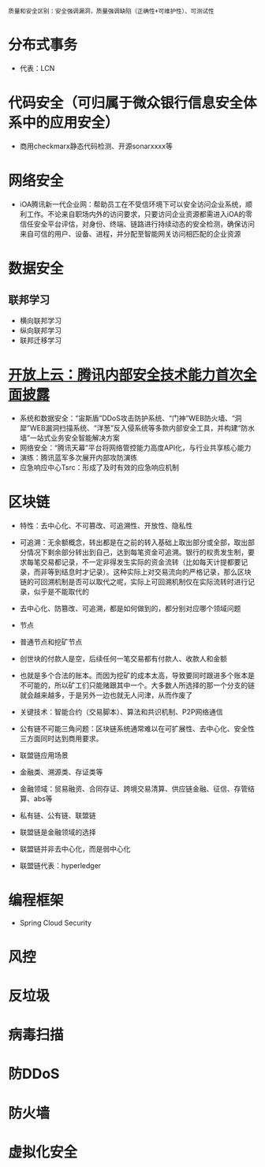 ```
质量和安全区别：安全强调漏洞，质量强调缺陷（正确性+可维护性）、可测试性
```

# 分布式事务
* 代表：LCN

# 代码安全（可归属于微众银行信息安全体系中的应用安全）
  * 商用checkmarx静态代码检测、开源sonarxxxx等
# 网络安全
  * iOA腾讯新一代企业网：帮助员工在不受信环境下可以安全访问企业系统，顺利工作。不论来自职场内外的访问要求，只要访问企业资源都需进入iOA的零信任安全平台评估，对身份、终端、链路进行持续动态的安全检测，确保访问来自可信的用户、设备、进程，并分配至智能网关访问相匹配的企业资源

# 数据安全
## 联邦学习
* 横向联邦学习
* 纵向联邦学习
* 联邦迁移学习

# [开放上云：腾讯内部安全技术能力首次全面披露](https://view.inews.qq.com/a/TEC2019052200839900?openid=o04IBAPZQMacrq_ZVgegIX9wGDqo&key=bc312901113155af0ba58694981f7452f4bd77ba5fba4962e14036854e36ac45bb4b68bc1a1e800146afbf1b492ddf2352059a6505fac98f03a7415422f548bd57a0650f1afe63699b48f8e2b32ead31&version=2700043b&devicetype=android-27&wuid=oDdoCt-wTgEOk8eEXI-5RyEIDOSw&cv=0x2700043b&dt=2&lang=zh_CN&pass_ticket=7+nKIdrUK5InuNeon4+NHRA5IvvN4HOpP12+WLU+JXCg3UQYS3/a3MOq8cGlAKBY&sharer=o04IBANVKfGc8eUbBeerB0xJGRmA&uid=&shareto=&from=timeline)
  * 系统和数据安全：“宙斯盾”DDoS攻击防护系统、“门神”WEB防火墙、“洞犀”WEB漏洞扫描系统、“洋葱”反入侵系统等多款内部安全工具，并构建“防水墙”一站式业务安全智能解决方案
  * 网络安全：“腾讯天幕”平台将网络管控能力高度API化，与行业共享核心能力
  * 演练：腾讯蓝军多次展开内部攻防演练
  * 应急响应中心Tsrc：形成了及时有效的应急响应机制

# 区块链
* 特性：去中心化、不可篡改、可追溯性、开放性、隐私性
 * 可追溯：无余额概念，转出都是在之前的转入基础上取出部分或全部，取出部分情况下剩余部分转出到自己，达到每笔资金可追溯。银行的权责发生制，要求每笔交易都记录，不一定非得发生实际的资金流转（比如每天计提都要记录，而非等到结息时才记录）。这种实际上对交易流向的严格记录，那么区块链的可回溯机制是否可以取代之呢，实际上可回溯机制仅在实际流转时进行记录，似乎是不能取代的
 * 去中心化、防篡改、可追溯，都是如何做到的，都分别对应哪个领域问题
* 节点
 * 普通节点和挖矿节点
 * 创世块的付款人是空，后续任何一笔交易都有付款人、收款人和金额
* 也就是多个合法的账本。而因为挖矿的成本太高，导致要同时跟进多个账本是不可能的，所以矿工们只能赌跟其中一个。大多数人所选择的那一个分支的链就会越来越多，于是另外一边也就无人问津，从而作废了

* 关键技术：智能合约（交易脚本）、算法和共识机制、P2P网络通信
* 公有链不可能三角问题：区块链系统通常难以在可扩展性、去中心化、安全性三方面同时达到商用要求。
* 联盟链应用场景
* 金融类、溯源类、存证类等
 * 金融领域：贸易融资、合同存证、跨境交易清算、供应链金融、征信、存管结算、abs等

* 私有链、公有链、联盟链
 * 联盟链是金融领域的选择
 * 联盟链并非去中心化，而是弱中心化
 * 联盟链代表：hyperledger


# 编程框架
* Spring Cloud Security

# 风控
# 反垃圾
# 病毒扫描
# 防DDoS
# 防火墙
# 虚拟化安全

